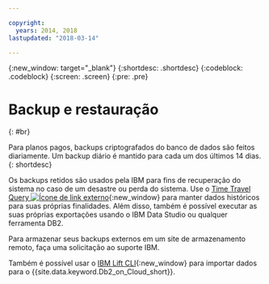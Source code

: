 ```yaml
---

copyright:
  years: 2014, 2018
lastupdated: "2018-03-14"

---
```


<!-- Attribute definitions --> 
{:new_window: target="_blank"}
{:shortdesc: .shortdesc}
{:codeblock: .codeblock}
{:screen: .screen}
{:pre: .pre}

# Backup e restauração
{: #br}

Para planos pagos, backups criptografados do banco de dados são feitos diariamente. Um backup diário é mantido para cada um
dos últimos 14 dias.
{: shortdesc}

Os backups retidos são usados pela IBM para fins de recuperação do sistema no caso de um desastre ou perda do sistema. Use o
[Time Travel
Query ![Ícone de link externo](../../icons/launch-glyph.svg "Ícone de link externo")](https://developer.ibm.com/answers/questions/426878/how-do-i-use-time-travel-query-in-db2-or-db2-on-cl.html){:new_window} para manter dados históricos para suas próprias finalidades. Além disso, também é possível executar as suas próprias exportações usando o IBM Data Studio ou qualquer ferramenta DB2.

Para armazenar seus backups externos em um site de armazenamento remoto, faça uma solicitação ao suporte IBM.

Também é possível usar o [IBM Lift CLI](https://lift.ng.bluemix.net/){:new_window} para importar
dados para o {{site.data.keyword.Db2_on_Cloud_short}}.
